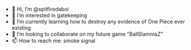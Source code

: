 - 👋 Hi, I’m @spitfiredaboi
- 👀 I’m interested in gatekeeping
- 🌱 I’m currently learning how to destroy any evidence of One Piece ever existing
- 💞️ I’m looking to collaborate on my future game "BallSlammaZ"
- 📫 How to reach me: smoke signal

<!---
spitfiredaboi/spitfiredaboi is a ✨ special ✨ repository because its `README.md` (this file) appears on your GitHub profile.
You can click the Preview link to take a look at your changes.
--->
